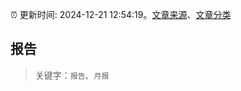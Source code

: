 :alarm_clock: 更新时间: 2024-12-21 12:54:19。[文章来源](/README.md)、[文章分类](/TAGS.md)

## 报告


> 关键字：`报告`、`月报`



